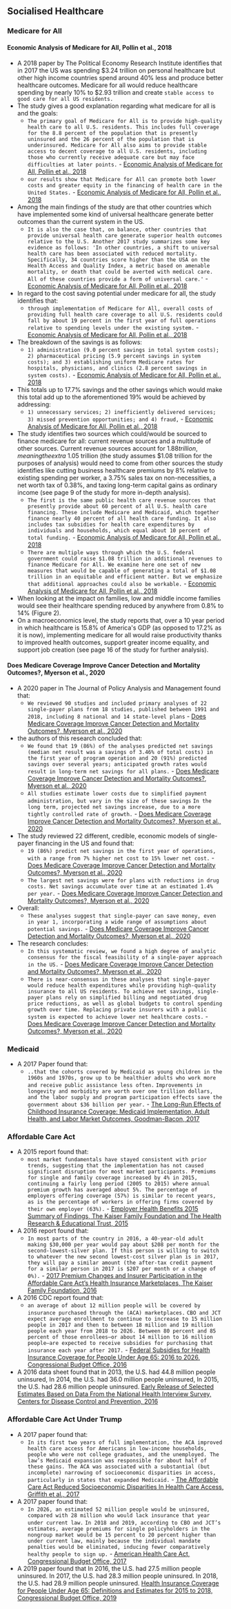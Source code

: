 ## Socialised Healthcare
### Medicare for All
#### Economic Analysis of Medicare for All, Pollin et al., 2018
- A 2018 paper by The Political Economy Research Institute identifies that in 2017 the US was spending $3.24 trillion on personal healthcare but other high income countries spend around 40% less and produce better healthcare outcomes. Medicare for all would reduce healthcare spending by nearly 10% to $2.93 trillion and create `stable access to good care for all US residents.`
- The study gives a good explanation regarding what medicare for all is and the goals:
	- `The primary goal of Medicare for All is to provide high-quality health care to all U.S. residents. This includes full coverage for the 8.8 percent of the population that is presently uninsured and the 26 percent of the population that is underinsured. Medicare for All also aims to provide stable access to decent coverage to all U.S. residents, including those who currently receive adequate care but may face difficulties at later points.` - [Economic Analysis of Medicare for All, Pollin et al., 2018](https://web.archive.org/web/20230423162841/https://peri.umass.edu/publication/item/download/805_a3e545f40523864e46158aca8ebbb158)
    - `our results show that Medicare for All can promote both lower costs and greater equity in the financing of health care in the United States.` - [Economic Analysis of Medicare for All, Pollin et al., 2018](https://web.archive.org/web/20230423162841/https://peri.umass.edu/publication/item/download/805_a3e545f40523864e46158aca8ebbb158)
- Among the main findings of the study are that other countries which have implemented some kind of universal healthcare generate better outcomes than the current system in the US.
    - `It is also the case that, on balance, other countries that provide universal health care generate superior health outcomes relative to the U.S. Another 2017 study summarizes some key evidence as follows: 'In other countries, a shift to universal health care has been associated with reduced mortality. Specifically, 34 countries score higher than the USA on the Health Access and Quality Index, a metric based on amenable mortality, or death that could be averted with medical care. All of these countries provide a form of universal care.'` - [Economic Analysis of Medicare for All, Pollin et al., 2018](https://web.archive.org/web/20230423162841/https://peri.umass.edu/publication/item/download/805_a3e545f40523864e46158aca8ebbb158)
- In regard to the cost saving potential under medicare for all, the study identifies that:
	- `through implementation of Medicare for All, overall costs of providing full health care coverage to all U.S. residents could fall by about 19 percent in the first year of full operations relative to spending levels under the existing system.` - [Economic Analysis of Medicare for All, Pollin et al., 2018](https://web.archive.org/web/20230423162841/https://peri.umass.edu/publication/item/download/805_a3e545f40523864e46158aca8ebbb158)
- The breakdown of the savings is as follows: 
	- `1) administration (9.0 percent savings in total system costs); 2) pharmaceutical pricing (5.9 percent savings in system costs); and 3) establishing uniform Medicare rates for hospitals, physicians, and clinics (2.8 percent savings in system costs).` - [Economic Analysis of Medicare for All, Pollin et al., 2018](https://web.archive.org/web/20230423162841/https://peri.umass.edu/publication/item/download/805_a3e545f40523864e46158aca8ebbb158)
- This totals up to 17.7% savings and the other savings which would make this total add up to the aforementioned 19% would be achieved by addressing: 
	- `1) unnecessary services; 2) inefficiently delivered services; 3) missed prevention opportunities; and 4) fraud,` - [Economic Analysis of Medicare for All, Pollin et al., 2018](https://web.archive.org/web/20230423162841/https://peri.umass.edu/publication/item/download/805_a3e545f40523864e46158aca8ebbb158)
- The study identifies two sources which could/would be sourced to finance medicare for all: current revenue sources and a multitude of other sources. Current revenue sources account for $1.88 trillion, meaning the extra ~$1.05 trillion (the study assumes $1.08 trillion for the purposes of analysis) would need to come from other sources the study identifies like cutting business healthcare premiums by 8% relative to existing spending per worker, a 3.75% sales tax on non-necessities, a net worth tax of 0.38%, and taxing long-term capital gains as ordinary income (see page 9 of the study for more in-depth analysis).
    - `The first is the same public health care revenue sources that presently provide about 60 percent of all U.S. health care financing. These include Medicare and Medicaid, which together finance nearly 40 percent of all health care funding. It also includes tax subsidies for health care expenditures by individuals and households, which equal about 10 percent of total funding.` - [Economic Analysis of Medicare for All, Pollin et al., 2018](https://web.archive.org/web/20230423162841/https://peri.umass.edu/publication/item/download/805_a3e545f40523864e46158aca8ebbb158)
    - `There are multiple ways through which the U.S. federal government could raise $1.08 trillion in additional revenues to finance Medicare for All. We examine here one set of new measures that would be capable of generating a total of $1.08 trillion in an equitable and efficient matter. But we emphasize that additional approaches could also be workable.` - [Economic Analysis of Medicare for All, Pollin et al., 2018](https://web.archive.org/web/20230423162841/https://peri.umass.edu/publication/item/download/805_a3e545f40523864e46158aca8ebbb158)
- When looking at the impact on families, low and middle income families would see their healthcare spending reduced by anywhere from 0.8% to 14% (Figure 2).
- On a macroeconomics level, the study reports that, over a 10 year period in which healthcare is 15.8% of America's GDP (as opposed to 17.2% as it is now), implementing medicare for all would raise productivity thanks to improved health outcomes, support greater income equality, and support job creation (see page 16 of the study for further analysis).
#### Does Medicare Coverage Improve Cancer Detection and Mortality Outcomes?, Myerson et al., 2020
- A 2020 paper in The Journal of Policy Analysis and Management found that:
    - `We reviewed 90 studies and included primary analyses of 22 single-payer plans from 18 studies, published between 1991 and 2018, including 8 national and 14 state-level plans` - [Does Medicare Coverage Improve Cancer Detection and Mortality Outcomes?, Myerson et al., 2020](https://onlinelibrary.wiley.com/doi/pdfdirect/10.1002/pam.22199)
- the authors of this research concluded that:
    - `We found that 19 (86%) of the analyses predicted net savings (median net result was a savings of 3.46% of total costs) in the first year of program operation and 20 (91%) predicted savings over several years; anticipated growth rates would result in long-term net savings for all plans.` - [Does Medicare Coverage Improve Cancer Detection and Mortality Outcomes?, Myerson et al., 2020](https://onlinelibrary.wiley.com/doi/pdfdirect/10.1002/pam.22199)
    - `All studies estimate lower costs due to simplified payment administration, but vary in the size of these savings` `In the long term, projected net savings increase, due to a more tightly controlled rate of growth.` - [Does Medicare Coverage Improve Cancer Detection and Mortality Outcomes?, Myerson et al., 2020](https://onlinelibrary.wiley.com/doi/pdfdirect/10.1002/pam.22199)
- The study reviewed 22 different, credible, economic models of single-payer financing in the US and found that:
    - `19 (86%) predict net savings in the first year of operations, with a range from 7% higher net cost to 15% lower net cost.` - [Does Medicare Coverage Improve Cancer Detection and Mortality Outcomes?, Myerson et al., 2020](https://onlinelibrary.wiley.com/doi/pdfdirect/10.1002/pam.22199)
    - `The largest net savings were for plans with reductions in drug costs. Net savings accumulate over time at an estimated 1.4% per year.` - [Does Medicare Coverage Improve Cancer Detection and Mortality Outcomes?, Myerson et al., 2020](https://onlinelibrary.wiley.com/doi/pdfdirect/10.1002/pam.22199)
- Overall:
    - `These analyses suggest that single-payer can save money, even in year 1, incorporating a wide range of assumptions about potential savings.` - [Does Medicare Coverage Improve Cancer Detection and Mortality Outcomes?, Myerson et al., 2020](https://onlinelibrary.wiley.com/doi/pdfdirect/10.1002/pam.22199)
- The research concludes:
    - `In this systematic review, we found a high degree of analytic consensus for the fiscal feasibility of a single-payer approach in the US.` - [Does Medicare Coverage Improve Cancer Detection and Mortality Outcomes?, Myerson et al., 2020](https://onlinelibrary.wiley.com/doi/pdfdirect/10.1002/pam.22199)
    - `There is near-consensus in these analyses that single-payer would reduce health expenditures while providing high-quality insurance to all US residents. To achieve net savings, single-payer plans rely on simplified billing and negotiated drug price reductions, as well as global budgets to control spending growth over time. Replacing private insurers with a public system is expected to achieve lower net healthcare costs.` - [Does Medicare Coverage Improve Cancer Detection and Mortality Outcomes?, Myerson et al., 2020](https://onlinelibrary.wiley.com/doi/pdfdirect/10.1002/pam.22199)
### Medicaid
- A 2017 Paper found that:
    - `..that the cohorts covered by Medicaid as young children in the 1960s and 1970s, grow up to be healthier adults who work more and receive public assistance less often.` `Improvements in longevity and morbidity are worth over one trillion dollars, and the labor supply and program participation effects save the government about $36 billion per year.` - [The Long-Run Effects of Childhood Insurance Coverage: Medicaid Implementation, Adult Health, and Labor Market Outcomes, Goodman-Bacon, 2017](https://cdn.vanderbilt.edu/vu-my/wp-content/uploads/sites/2318/2019/04/14141045/medicaid_longrun_ajgb.pdf)
### Affordable Care Act
- A 2015 report found that:
    - `most market fundamentals have stayed consistent with prior trends, suggesting that the implementation has not caused significant disruption for most market participants. Premiums for single and family coverage increased by 4% in 2015, continuing a fairly long period (2005 to 2015) where annual premium growth has averaged about 5%. The percentage of employers offering coverage (57%) is similar to recent years, as is the percentage of workers in offering firms covered by their own employer (63%).` - [Employer Health Benefits 2015 Summary of Findings, The Kaiser Family Foundation and The Health Research & Educational Trust, 2015](https://files.kff.org/attachment/summary-of-findings-2015-employer-health-benefits-survey)
- A 2016 report found that:
    - `In most parts of the country in 2016, a 40-year-old adult making $30,000 per year would pay about $208 per month for the second-lowest-silver plan. If this person is willing to switch to whatever the new second lowest-cost silver plan is in 2017, they will pay a similar amount (the after-tax credit payment for a similar person in 2017 is $207 per month or a change of 0%).` - [2017 Premium Changes and Insurer Participation in the Affordable Care Act’s Health Insurance Marketplaces, The Kaiser Family Foundation, 2016](https://www.kff.org/health-reform/issue-brief/2017-premium-changes-and-insurer-participation-in-the-affordable-care-acts-health-insurance-marketplaces/)
- A 2016 CDC report found that:
    - `an average of about 12 million people will be covered by insurance purchased through the (ACA) marketplaces.` `CBO and JCT expect average enrollment to continue to increase to 15 million people in 2017 and then to between 18 million and 19 million people each year from 2018 to 2026. Between 80 percent and 85 percent of those enrollees—or about 14 million to 16 million people—are expected to receive subsidies for purchasing that insurance each year after 2017.` - [Federal Subsidies for Health Insurance Coverage for People Under Age 65: 2016 to 2026, Congressional Budget Office, 2016](https://www.cbo.gov/sites/default/files/114th-congress-2015-2016/reports/51385-healthinsurancebaselineonecol.pdf)
- A 2016 data sheet found that in 2013, the U.S. had 44.8 million people uninsured, In 2014, the U.S. had 36.0 million people uninsured, In 2015, the U.S. had 28.6 million people uninsured. [Early Release of Selected Estimates Based on Data From the National Health Interview Survey, Centers for Disease Control and Prevention, 2016](https://www.cdc.gov/nchs/data/nhis/earlyrelease/earlyrelease201611_01.pdf)
### Affordable Care Act Under Trump
- A 2017 paper found that:
    - `In its first two years of full implementation, the ACA improved health care access for Americans in low-income households, people who were not college graduates, and the unemployed. The law’s Medicaid expansion was responsible for about half of these gains. The ACA was associated with a substantial (but incomplete) narrowing of socioeconomic disparities in access, particularly in states that expanded Medicaid.` - [The Affordable Care Act Reduced Socioeconomic Disparities In Health Care Access, Griffith et al., 2017](https://www.healthaffairs.org/doi/pdf/10.1377/hlthaff.2017.0083)
- A 2017 paper found that:
    - `In 2026, an estimated 52 million people would be uninsured, compared with 28 million who would lack insurance that year under current law.` `In 2018 and 2019, according to CBO and JCT’s estimates, average premiums for single policyholders in the nongroup market would be 15 percent to 20 percent higher than under current law, mainly because the individual mandate penalties would be eliminated, inducing fewer comparatively healthy people to sign up.` - [American Health Care Act, Congressional Budget Office, 2017](https://www.cbo.gov/sites/default/files/115th-congress-2017-2018/costestimate/americanhealthcareact.pdf)
- A 2019 paper found that In 2016, the U.S. had 27.5 million people uninsured. In 2017, the U.S. had 28.3 million people uninsured. In 2018, the U.S. had 28.9 million people uninsured. [Health Insurance Coverage for People Under Age 65: Definitions and Estimates for 2015 to 2018, Congressional Budget Office, 2019](https://www.cbo.gov/system/files/2019-04/55094-CoverageUnder65_0.pdf)